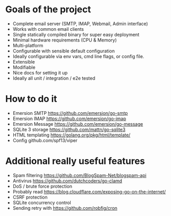 Goals of the project
====================
* Complete email server (SMTP, IMAP, Webmail, Admin interface)
* Works with common email clients
* Single statically compiled binary for super easy deployment
* Minimal hardware requirements (CPU & Memory)
* Multi-platform
* Configurable with sensible default configuration
* Ideally configurable via env vars, cmd line flags, or config file.
* Extensible 
* Modifiable
* Nice docs for setting it up
* Ideally all unit / integration / e2e tested

How to do it
============
* Emersion SMTP https://github.com/emersion/go-smtp
* Emersion IMAP https://github.com/emersion/go-imap
* Emersion Message https://github.com/emersion/go-message
* SQLite 3 storage https://github.com/mattn/go-sqlite3
* HTML templating https://golang.org/pkg/html/template/
* Config github.com/spf13/viper

Additional really useful features
=================================
* Spam filtering https://github.com/BlogSpam-Net/blogspam-api
* Antivirus https://github.com/dutchcoders/go-clamd
* DoS / brute force protection
* Probably read https://blog.cloudflare.com/exposing-go-on-the-internet/
* CSRF protection
* SQLite concurrency control
* Sending retry with https://github.com/robfig/cron